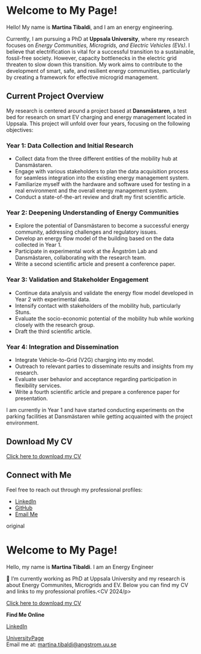 <!DOCTYPE html>
<html lang="en">
<head>
    <meta charset="UTF-8">
    <meta name="viewport" content="width=device-width, initial-scale=1.0">
 
</head>
<body>
   
  <h1>Welcome to My Page!</h1>

<p>
    Hello! My name is <strong>Martina Tibaldi</strong>, and I am an energy engineering. 
    
Currently, I am pursuing a PhD at <strong>Uppsala University</strong>, where my research focuses on <em>Energy Communities, Microgrids, and Electric Vehicles (EVs)</em>. I believe that electrification is vital for a successful transition to a sustainable, fossil-free society. However, capacity bottlenecks in the electric grid threaten to slow down this transition. My work aims to contribute to the development of smart, safe, and resilient energy communities, particularly by creating a framework for effective microgrid management.
</p>

<h2>Current Project Overview</h2>
<p>
    My research is centered around a project based at <strong>Dansmästaren</strong>, a test bed for research on smart EV charging and energy management located in Uppsala. This project will unfold over four years, focusing on the following objectives:
</p>

<h3>Year 1: Data Collection and Initial Research</h3>
<ul>
    <li>Collect data from the three different entities of the mobility hub at Dansmästaren.</li>
    <li>Engage with various stakeholders to plan the data acquisition process for seamless integration into the existing energy management system.</li>
    <li>Familiarize myself with the hardware and software used for testing in a real environment and the overall energy management system.</li>
    <li>Conduct a state-of-the-art review and draft my first scientific article.</li>
</ul>

<h3>Year 2: Deepening Understanding of Energy Communities</h3>
<ul>
    <li>Explore the potential of Dansmästaren to become a successful energy community, addressing challenges and regulatory issues.</li>
    <li>Develop an energy flow model of the building based on the data collected in Year 1.</li>
    <li>Participate in experimental work at the Ångström Lab and Dansmästaren, collaborating with the research team.</li>
    <li>Write a second scientific article and present a conference paper.</li>
</ul>

<h3>Year 3: Validation and Stakeholder Engagement</h3>
<ul>
    <li>Continue data analysis and validate the energy flow model developed in Year 2 with experimental data.</li>
    <li>Intensify contact with stakeholders of the mobility hub, particularly Stuns.</li>
    <li>Evaluate the socio-economic potential of the mobility hub while working closely with the research group.</li>
    <li>Draft the third scientific article.</li>
</ul>

<h3>Year 4: Integration and Dissemination</h3>
<ul>
    <li>Integrate Vehicle-to-Grid (V2G) charging into my model.</li>
    <li>Outreach to relevant parties to disseminate results and insights from my research.</li>
    <li>Evaluate user behavior and acceptance regarding participation in flexibility services.</li>
    <li>Write a fourth scientific article and prepare a conference paper for presentation.</li>
</ul>

<p>
    I am currently in Year 1 and have started conducting experiments on the parking facilities at Dansmästaren while getting acquainted with the project environment.
</p>

<h2>Download My CV</h2>
<p>
    <a href="CV_2024.pdf" download>Click here to download my CV</a>
</p>

<h2>Connect with Me</h2>
<p>
    Feel free to reach out through my professional profiles:
</p>
<ul>
    <li><a href="https://linkedin.com/in/your-linkedin-username" target="_blank">LinkedIn</a></li>
    <li><a href="https://github.com/your-github-username" target="_blank">GitHub</a></li>
    <li><a href="mailto:your-email@example.com">Email Me</a></li>
</ul>




original 

 <h1>Welcome to My Page!</h1>
    <p>Hello, my name is <strong>Martina Tibaldi</strong>. I am an Energy Engineer
        
🔭 I’m currently working as PhD at Uppsala University and my research is about Energy Communites, Microgrids and EV. Below you can find my CV and links to my professional profiles.<CV 2024/p>
    

<a href="CV 2024-2.pdf" download>Click here to download my CV</a>

 <strong>Find Me Online</strong>
<div class="social-links">
        <a href="https://linkedin.com/in/martina-tibaldi" target="_blank">LinkedIn</a>
    
  <a href="https://www.uu.se/kontakt-och-organisation/personal?query=N24-569" target="_blank">UniversityPage</a>  
  Email me at: martina.tibaldi@angstrom.uu.se
    </div>
</body>
</html>
<!--
**martina-tibaldi/martina-tibaldi** is a ✨ _special_ ✨ repository because its `README.md` (this file) appears on your GitHub profile.

Here are some ideas to get you started:

- ...
- 🌱 I’m currently learning ...
- 👯 I’m looking to collaborate on ...
- 🤔 I’m looking for help with ...
- 💬 Ask me about ...
- 📫 How to reach me: ...
- 😄 Pronouns: ...
- ⚡ Fun fact: ...
-->
